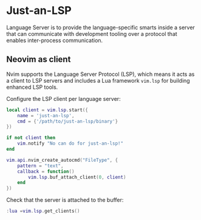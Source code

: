 # Just-an-LSP
Language Server is to provide the language-specific smarts inside a server that can communicate with development tooling over a protocol that enables inter-process communication.

## Neovim as client
Nvim supports the Language Server Protocol (LSP), which means it acts as a client to LSP servers and includes a Lua framework `vim.lsp` for building enhanced LSP tools.

Configure the LSP client per language server:

```Lua
local client = vim.lsp.start({
    name = 'just-an-lsp',
    cmd = {'/path/to/just-an-lsp/binary'}
})

if not client then
    vim.notify "No can do for just-an-lsp!"
end

vim.api.nvim_create_autocmd("FileType", {
    pattern = "text",
    callback = function()
        vim.lsp.buf_attach_client(0, client)
    end
})
```
Check that the server is attached to the buffer:

```Lua
:lua =vim.lsp.get_clients()
```
